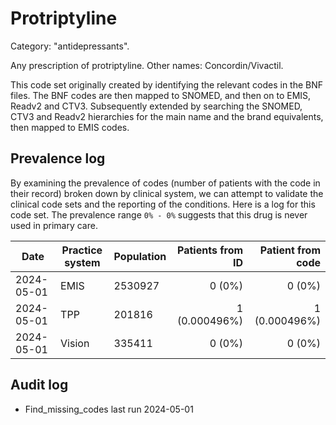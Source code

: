 # Protriptyline

Category: "antidepressants".

Any prescription of protriptyline. Other names: Concordin/Vivactil.

This code set originally created by identifying the relevant codes in the BNF files. The BNF codes are then mapped to SNOMED, and then on to EMIS, Readv2 and CTV3. Subsequently extended by searching the SNOMED, CTV3 and Readv2 hierarchies for the main name and the brand equivalents, then mapped to EMIS codes.

## Prevalence log

By examining the prevalence of codes (number of patients with the code in their record) broken down by clinical system, we can attempt to validate the clinical code sets and the reporting of the conditions. Here is a log for this code set. The prevalence range `0% - 0%` suggests that this drug is never used in primary care.

| Date       | Practice system | Population | Patients from ID | Patient from code |
| ---------- | --------------- | ---------- | ---------------: | ----------------: |
| 2024-05-01 | EMIS            | 2530927    |           0 (0%) |            0 (0%) |
| 2024-05-01 | TPP             | 201816     |    1 (0.000496%) |     1 (0.000496%) |
| 2024-05-01 | Vision          | 335411     |           0 (0%) |            0 (0%) |

## Audit log

- Find_missing_codes last run 2024-05-01
